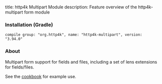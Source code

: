 title: http4k Multipart Module
description: Feature overview of the http4k-multipart form module

### Installation (Gradle)
```compile group: "org.http4k", name: "http4k-multipart", version: "3.94.0"```

### About

Multipart form support for fields and files, including a set of lens extensions for fields/files.

See the [cookbook](/cookbook/multipart_forms/) for example use.
